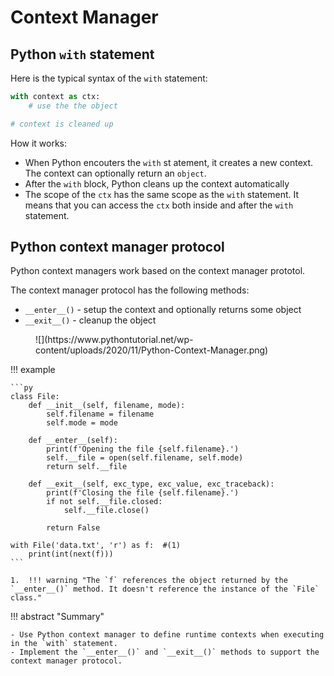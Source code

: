 # Context Manager

## Python `with` statement

Here is the typical syntax of the `with` statement:

```py
with context as ctx:
    # use the the object

# context is cleaned up
```

How it works:

- When Python encouters the `with` st atement, it creates a new context. The context can optionally return an `object`.
- After the `with` block, Python cleans up the context automatically
- The scope of the `ctx` has the same scope as the `with` statement. It means that you can access the `ctx` both inside and after the `with` statement.

## Python context manager protocol

Python context managers work based on the context manager prototol.

The context manager protocol has the following methods:

- `__enter__()` - setup the context and optionally returns some object
- `__exit__()` - cleanup the object

<figure markdown="span">
    ![](https://www.pythontutorial.net/wp-content/uploads/2020/11/Python-Context-Manager.png)
</figure>

!!! example

    ```py
    class File:
        def __init__(self, filename, mode):
            self.filename = filename
            self.mode = mode

        def __enter__(self):
            print(f'Opening the file {self.filename}.')
            self.__file = open(self.filename, self.mode)
            return self.__file

        def __exit__(self, exc_type, exc_value, exc_traceback):
            print(f'Closing the file {self.filename}.')
            if not self.__file.closed:
                self.__file.close()

            return False

    with File('data.txt', 'r') as f:  #(1)
        print(int(next(f)))
    ```

    1.  !!! warning "The `f` references the object returned by the `__enter__()` method. It doesn't reference the instance of the `File` class."

!!! abstract "Summary"

    - Use Python context manager to define runtime contexts when executing in the `with` statement.
    - Implement the `__enter__()` and `__exit__()` methods to support the context manager protocol.